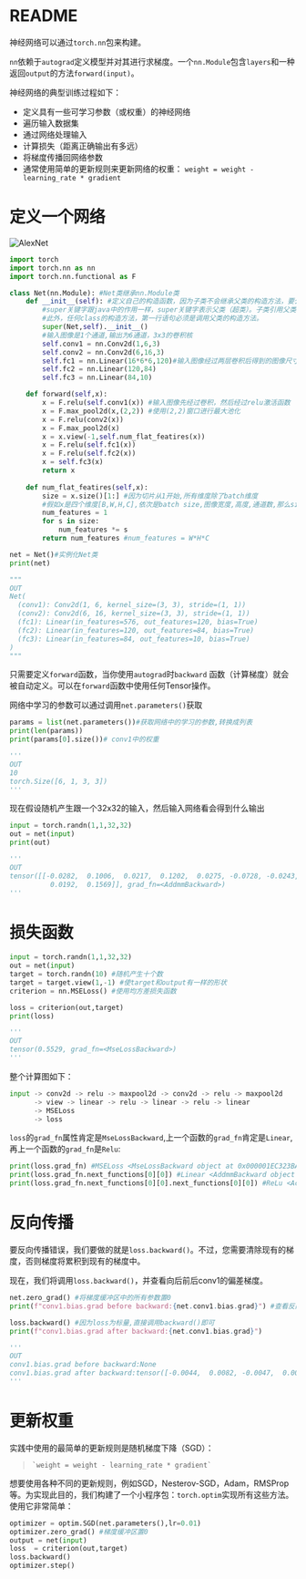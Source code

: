 # README

神经网络可以通过`torch.nn`包来构建。

`nn`依赖于`autograd`定义模型并对其进行求梯度。一个`nn.Module`包含`layers`和一种返回`output`的方法`forward(input)`。

神经网络的典型训练过程如下：

- 定义具有一些可学习参数（或权重）的神经网络
- 遍历输入数据集
- 通过网络处理输入
- 计算损失（距离正确输出有多远）
- 将梯度传播回网络参数
- 通常使用简单的更新规则来更新网络的权重： `weight = weight - learning_rate * gradient`



# 定义一个网络

![AlexNet](E:\PytorchLearning\EX3\AlexNet.png)

```python
import torch
import torch.nn as nn
import torch.nn.functional as F

class Net(nn.Module): #Net类继承nn.Module类
    def __init__(self): #定义自己的构造函数，因为子类不会继承父类的构造方法，要么自己显式定义，要么编译器自动生成
        #super关键字跟java中的作用一样，super关键字表示父类（超类）。子类引用父类的字段时，可以用super.
        #此外，任何class的构造方法，第一行语句必须是调用父类的构造方法。
        super(Net,self).__init__()
        #输入图像是1个通道,输出为6通道，3x3的卷积核
        self.conv1 = nn.Conv2d(1,6,3)
        self.conv2 = nn.Conv2d(6,16,3)
        self.fc1 = nn.Linear(16*6*6,120)#输入图像经过两层卷积后得到的图像尺寸是6*6
        self.fc2 = nn.Linear(120,84)
        self.fc3 = nn.Linear(84,10)

    def forward(self,x):
        x = F.relu(self.conv1(x)) #输入图像先经过卷积，然后经过relu激活函数
        x = F.max_pool2d(x,(2,2)) #使用(2,2)窗口进行最大池化
        x = F.relu(conv2(x))
        x = F.max_pool2d(x)
        x = x.view(-1,self.num_flat_featires(x))
        x = F.relu(self.fc1(x))
        x = F.relu(self.fc2(x))
        x = self.fc3(x)
        return x
    
    def num_flat_featires(self,x):
        size = x.size()[1:] #因为切片从1开始,所有维度除了batch维度
        #假如x是四个维度[B,W,H,C],依次是batch size,图像宽度,高度,通道数,那么size为[W,H,C]
        num_features = 1
        for s in size:
            num_features *= s
        return num_features #num_features = W*H*C

net = Net()#实例化Net类
print(net)

"""
OUT
Net(
  (conv1): Conv2d(1, 6, kernel_size=(3, 3), stride=(1, 1))
  (conv2): Conv2d(6, 16, kernel_size=(3, 3), stride=(1, 1))
  (fc1): Linear(in_features=576, out_features=120, bias=True)
  (fc2): Linear(in_features=120, out_features=84, bias=True)
  (fc3): Linear(in_features=84, out_features=10, bias=True)
)
"""
```

只需要定义`forward`函数，当你使用`autograd`时`backward` 函数（计算梯度）就会被自动定义。可以在`forward`函数中使用任何Tensor操作。

网络中学习的参数可以通过调用`net.parameters()`获取

```python
params = list(net.parameters())#获取网络中的学习的参数,转换成列表
print(len(params))
print(params[0].size())# conv1中的权重

'''
OUT
10
torch.Size([6, 1, 3, 3])
'''
```



现在假设随机产生跟一个32x32的输入，然后输入网络看会得到什么输出

```python
input = torch.randn(1,1,32,32)
out = net(input)
print(out)

'''
OUT
tensor([[-0.0282,  0.1006,  0.0217,  0.1202,  0.0275, -0.0728, -0.0243,  0.0983,
          0.0192,  0.1569]], grad_fn=<AddmmBackward>)
'''
```



# 损失函数

```python
input = torch.randn(1,1,32,32)
out = net(input)
target = torch.randn(10) #随机产生十个数
target = target.view(1,-1) #使target和output有一样的形状
criterion = nn.MSELoss() #使用均方差损失函数

loss = criterion(out,target)
print(loss)

'''
OUT
tensor(0.5529, grad_fn=<MseLossBackward>)
'''
```

整个计算图如下：

```python
input -> conv2d -> relu -> maxpool2d -> conv2d -> relu -> maxpool2d
      -> view -> linear -> relu -> linear -> relu -> linear
      -> MSELoss
      -> loss
```

`loss`的`grad_fn`属性肯定是`MseLossBackward`,上一个函数的`grad_fn`肯定是`Linear`,再上一个函数的`grad_fn`是`Relu`:

```python
print(loss.grad_fn) #MSELoss <MseLossBackward object at 0x000001EC323BA470>
print(loss.grad_fn.next_functions[0][0]) #Linear <AddmmBackward object at 0x000001EC323BA390>
print(loss.grad_fn.next_functions[0][0].next_functions[0][0]) #ReLu <AccumulateGrad object at 0x000001EC323BA390>
```



# 反向传播

要反向传播错误，我们要做的就是`loss.backward()`。不过，您需要清除现有的梯度，否则梯度将累积到现有的梯度中。

现在，我们将调用`loss.backward()`，并查看向后前后conv1的偏差梯度。

```python
net.zero_grad() #将梯度缓冲区中的所有参数置0
print(f"conv1.bias.grad before backward:{net.conv1.bias.grad}") #查看反向传播前conv1的偏差梯度

loss.backward() #因为loss为标量,直接调用backward()即可
print(f"conv1.bias.grad after backward:{net.conv1.bias.grad}")

'''
OUT
conv1.bias.grad before backward:None
conv1.bias.grad after backward:tensor([-0.0044,  0.0082, -0.0047,  0.0085, -0.0048, -0.0033])
'''
```



# 更新权重

实践中使用的最简单的更新规则是随机梯度下降（SGD）：

> ```
> `weight = weight - learning_rate * gradient`
> ```

想要使用各种不同的更新规则，例如SGD，Nesterov-SGD，Adam，RMSProp等。为实现此目的，我们构建了一个小程序包：`torch.optim`实现所有这些方法。使用它非常简单：

```python
optimizer = optim.SGD(net.parameters(),lr=0.01)
optimizer.zero_grad() #梯度缓冲区置0
output = net(input)
loss  = criterion(out,target)
loss.backward()
optimizer.step()
```